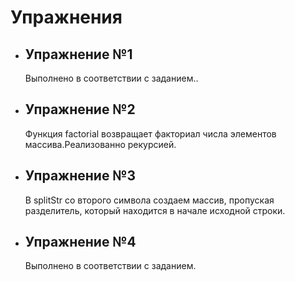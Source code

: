 # Упражнения
- ## Упражнение №1
  Выполнено в соответствии с заданием..
- ## Упражнение №2
  Функция factorial возвращает факториал числа элементов массива.Реализованно рекурсией.
- ## Упражнение №3
  В splitStr со второго символа создаем массив, пропуская разделитель, 
  который находится в начале исходной строки.  
- ## Упражнение №4
  Выполнено в соответствии с заданием.
